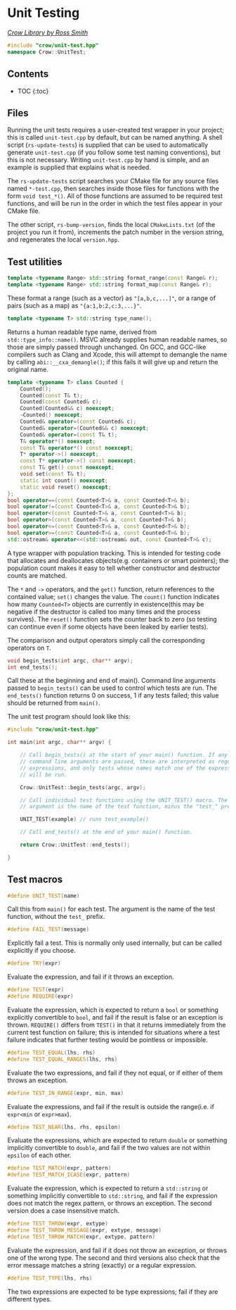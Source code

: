# Unit Testing

_[Crow Library by Ross Smith](index.html)_

```c++
#include "crow/unit-test.hpp"
namespace Crow::UnitTest;
```

## Contents

* TOC
{:toc}

## Files

Running the unit tests requires a user-created test wrapper in your project;
this is called `unit-test.cpp` by default, but can be named anything. A shell
script (`rs-update-tests`) is supplied that can be used to automatically
generate `unit-test.cpp` (if you follow some test naming conventions), but
this is not necessary. Writing `unit-test.cpp` by hand is simple, and an
example is supplied that explains what is needed.

The `rs-update-tests` script searches your CMake file for any source files
named `*-test.cpp`, then searches inside those files for functions with the
form `void test_*()`. All of those functions are assumed to be required test
functions, and will be run in the order in which the test files appear in
your CMake file.

The other script, `rs-bump-version`, finds the local `CMakeLists.txt` (of the
project you run it from), increments the patch number in the version string,
and regenerates the local `version.hpp`.

## Test utilities

```c++
template <typename Range> std::string format_range(const Range& r);
template <typename Range> std::string format_map(const Range& r);
```

These format a range (such as a vector) as `"[a,b,c,...]"`, or a range of
pairs (such as a map) as `"{a:1,b:2,c:3,...}"`.

```c++
template <typename T> std::string type_name();
```

Returns a human readable type name, derived from `std::type_info::name()`.
MSVC already supplies human readable names, so those are simply passed through
unchanged. On GCC, and GCC-like compilers such as Clang and Xcode, this will
attempt to demangle the name by calling `abi::__cxa_demangle()`; if this fails
it will give up and return the original name.

```c++
template <typename T> class Counted {
    Counted();
    Counted(const T& t);
    Counted(const Counted& c);
    Counted(Counted&& c) noexcept;
    ~Counted() noexcept;
    Counted& operator=(const Counted& c);
    Counted& operator=(Counted&& c) noexcept;
    Counted& operator=(const T& t);
    T& operator*() noexcept;
    const T& operator*() const noexcept;
    T* operator->() noexcept;
    const T* operator->() const noexcept;
    const T& get() const noexcept;
    void set(const T& t);
    static int count() noexcept;
    static void reset() noexcept;
};
bool operator==(const Counted<T>& a, const Counted<T>& b);
bool operator!=(const Counted<T>& a, const Counted<T>& b);
bool operator<(const Counted<T>& a, const Counted<T>& b);
bool operator>(const Counted<T>& a, const Counted<T>& b);
bool operator<=(const Counted<T>& a, const Counted<T>& b);
bool operator>=(const Counted<T>& a, const Counted<T>& b);
std::ostream& operator<<(std::ostream& out, const Counted<T>& c);
```

A type wrapper with population tracking. This is intended for testing code
that allocates and deallocates objects(e.g. containers or smart pointers);
the population count makes it easy to tell whether constructor and destructor
counts are matched.

The `*` and `->` operators, and the `get()` function, return references to the
contained value; `set()` changes the value. The `count()` function indicates
how many `Counted<T>` objects are currently in existence(this may be negative
if the destructor is called too many times and the process survives). The
`reset()` function sets the counter back to zero (so testing can continue
even if some objects have been leaked by earlier tests).

The comparison and output operators simply call the corresponding operators on
`T`.

```c++
void begin_tests(int argc, char** argv);
int end_tests();
```

Call these at the beginning and end of main(). Command line arguments passed
to `begin_tests()` can be used to control which tests are run. The
`end_tests()` function returns 0 on success, 1 if any tests failed; this value
should be returned from `main()`.

The unit test program should look like this:

```c++
#include "crow/unit-test.hpp"

int main(int argc, char** argv) {

    // Call begin_tests() at the start of your main() function. If any
    // command line arguments are passed, these are interpreted as regular
    // expressions, and only tests whose names match one of the expressions
    // will be run.

    Crow::UnitTest::begin_tests(argc, argv);

    // Call individual test functions using the UNIT_TEST() macro. The
    // argument is the name of the test function, minus the "test_" prefix.

    UNIT_TEST(example) // runs test_example()

    // Call end_tests() at the end of your main() function.

    return Crow::UnitTest::end_tests();

}
```

## Test macros

```c++
#define UNIT_TEST(name)
```

Call this from `main()` for each test. The argument is the name of the test
function, without the `test_` prefix.

```c++
#define FAIL_TEST(message)
```

Explicitly fail a test. This is normally only used internally, but can be
called explicitly if you choose.

```c++
#define TRY(expr)
```

Evaluate the expression, and fail if it throws an exception.

```c++
#define TEST(expr)
#define REQUIRE(expr)
```

Evaluate the expression, which is expected to return a `bool` or something
explicitly convertible to `bool`, and fail if the result is false or an
exception is thrown. `REQUIRE()` differs from `TEST()` in that it returns
immediately from the current test function on failure; this is intended for
situations where a test failure indicates that further testing would be
pointless or impossible.

```c++
#define TEST_EQUAL(lhs, rhs)
#define TEST_EQUAL_RANGES(lhs, rhs)
```

Evaluate the two expressions, and fail if they not equal, or if either of them
throws an exception.

```c++
#define TEST_IN_RANGE(expr, min, max)
```

Evaluate the expressions, and fail if the result is outside the range(i.e. if
`expr<min` or `expr>max`).

```c++
#define TEST_NEAR(lhs, rhs, epsilon)
```

Evaluate the expressions, which are expected to return `double` or something
implicitly convertible to `double`, and fail if the two values are not within
`epsilon` of each other.

```c++
#define TEST_MATCH(expr, pattern)
#define TEST_MATCH_ICASE(expr, pattern)
```

Evaluate the expression, which is expected to return a `std::string` or
something implicitly convertible to `std::string`, and fail if the expression
does not match the regex pattern, or throws an exception. The second version
does a case insensitive match.

```c++
#define TEST_THROW(expr, extype)
#define TEST_THROW_MESSAGE(expr, extype, message)
#define TEST_THROW_MATCH(expr, extype, pattern)
```

Evaluate the expression, and fail if it does not throw an exception, or throws
one of the wrong type. The second and third versions also check that the
error message matches a string (exactly) or a regular expression.

```c++
#define TEST_TYPE(lhs, rhs)
```

The two expressions are expected to be type expressions; fail if they are
different types.
